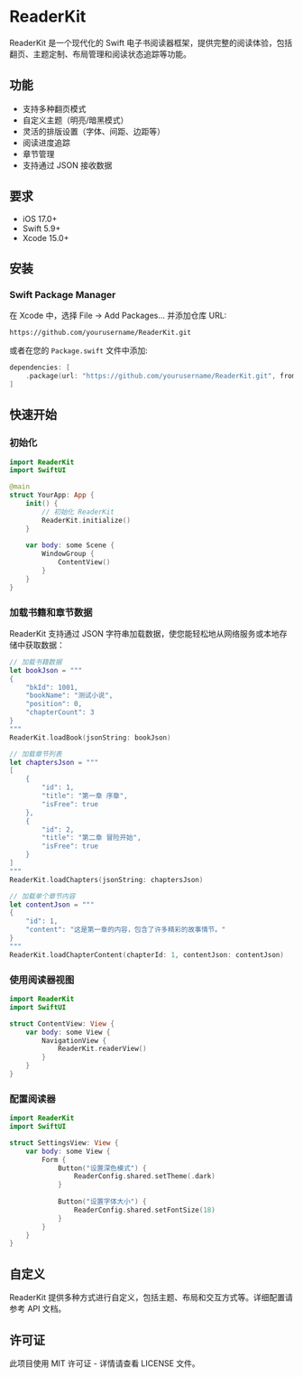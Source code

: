 # ReaderKit

ReaderKit 是一个现代化的 Swift 电子书阅读器框架，提供完整的阅读体验，包括翻页、主题定制、布局管理和阅读状态追踪等功能。

## 功能

- 支持多种翻页模式
- 自定义主题（明亮/暗黑模式）
- 灵活的排版设置（字体、间距、边距等）
- 阅读进度追踪
- 章节管理
- 支持通过 JSON 接收数据

## 要求

- iOS 17.0+
- Swift 5.9+
- Xcode 15.0+

## 安装

### Swift Package Manager

在 Xcode 中，选择 File → Add Packages... 并添加仓库 URL:

```
https://github.com/yourusername/ReaderKit.git
```

或者在您的 `Package.swift` 文件中添加:

```swift
dependencies: [
    .package(url: "https://github.com/yourusername/ReaderKit.git", from: "1.0.0")
]
```

## 快速开始

### 初始化

```swift
import ReaderKit
import SwiftUI

@main
struct YourApp: App {
    init() {
        // 初始化 ReaderKit
        ReaderKit.initialize()
    }
    
    var body: some Scene {
        WindowGroup {
            ContentView()
        }
    }
}
```

### 加载书籍和章节数据

ReaderKit 支持通过 JSON 字符串加载数据，使您能轻松地从网络服务或本地存储中获取数据：

```swift
// 加载书籍数据
let bookJson = """
{
    "bkId": 1001,
    "bookName": "测试小说",
    "position": 0,
    "chapterCount": 3
}
"""
ReaderKit.loadBook(jsonString: bookJson)

// 加载章节列表
let chaptersJson = """
[
    {
        "id": 1,
        "title": "第一章 序章",
        "isFree": true
    },
    {
        "id": 2,
        "title": "第二章 冒险开始",
        "isFree": true
    }
]
"""
ReaderKit.loadChapters(jsonString: chaptersJson)

// 加载单个章节内容
let contentJson = """
{
    "id": 1,
    "content": "这是第一章的内容，包含了许多精彩的故事情节。"
}
"""
ReaderKit.loadChapterContent(chapterId: 1, contentJson: contentJson)
```

### 使用阅读器视图

```swift
import ReaderKit
import SwiftUI

struct ContentView: View {
    var body: some View {
        NavigationView {
            ReaderKit.readerView()
        }
    }
}
```

### 配置阅读器

```swift
import ReaderKit
import SwiftUI

struct SettingsView: View {
    var body: some View {
        Form {
            Button("设置深色模式") {
                ReaderConfig.shared.setTheme(.dark)
            }
            
            Button("设置字体大小") {
                ReaderConfig.shared.setFontSize(18)
            }
        }
    }
}
```

## 自定义

ReaderKit 提供多种方式进行自定义，包括主题、布局和交互方式等。详细配置请参考 API 文档。

## 许可证

此项目使用 MIT 许可证 - 详情请查看 LICENSE 文件。 